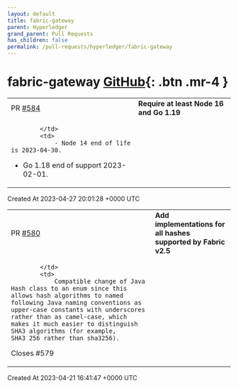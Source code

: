 ```yaml
---
layout: default
title: fabric-gateway
parent: Hyperledger
grand_parent: Pull Requests
has_children: false
permalink: /pull-requests/hyperledger/fabric-gateway
---
```


# fabric-gateway <span class="fs-3 right-align">[GitHub](https://github.com/hyperledger/fabric-gateway){: .btn .mr-4 }</span>


<div>
    <table>
        <tr>
            <td>
                PR <a href="https://github.com/hyperledger/fabric-gateway/pull/584" class=".btn">#584</a>
            </td>
            <td>
                <b>
                    Require at least Node 16 and Go 1.19
                </b>
            </td>
        </tr>
        <tr>
            <td>
                
            </td>
            <td>
                - Node 14 end of life is 2023-04-30.
- Go 1.18 end of support 2023-02-01.
            </td>
        </tr>
    </table>
    <div class="right-align">
        Created At 2023-04-27 20:01:28 +0000 UTC
    </div>
</div>

<div>
    <table>
        <tr>
            <td>
                PR <a href="https://github.com/hyperledger/fabric-gateway/pull/580" class=".btn">#580</a>
            </td>
            <td>
                <b>
                    Add implementations for all hashes supported by Fabric v2.5
                </b>
            </td>
        </tr>
        <tr>
            <td>
                
            </td>
            <td>
                Compatible change of Java Hash class to an enum since this allows hash algorithms to named following Java naming conventions as upper-case constants with underscores rather than as camel-case, which makes it much easier to distinguish SHA3 algorithms (for example, SHA3_256 rather than sha3256).

Closes #579
            </td>
        </tr>
    </table>
    <div class="right-align">
        Created At 2023-04-21 16:41:47 +0000 UTC
    </div>
</div>

